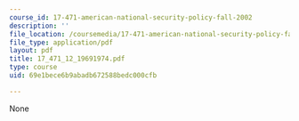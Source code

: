```yaml
---
course_id: 17-471-american-national-security-policy-fall-2002
description: ''
file_location: /coursemedia/17-471-american-national-security-policy-fall-2002/69e1bece6b9abadb672588bedc000cfb_17_471_12_19691974.pdf
file_type: application/pdf
layout: pdf
title: 17_471_12_19691974.pdf
type: course
uid: 69e1bece6b9abadb672588bedc000cfb

---
```

None